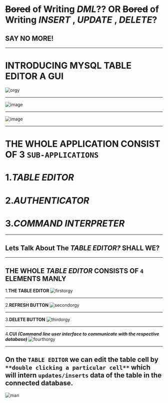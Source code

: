 # ~~Bored~~ of Writing _DML_?? OR ~~Bored~~ of Writing _INSERT_ , _UPDATE_ , _DELETE_? 
##  SAY NO MORE! 
***
# INTRODUCING MYSQL TABLE EDITOR A GUI 
![orgy](https://github.com/Hellf0rg0d/MySql_Editor/assets/93775719/23967bda-6c40-434e-ae93-b4ec155bfd9f)
***
![image](https://github.com/Hellf0rg0d/MySql_Editor/assets/93775719/c2c63d87-27de-40bb-9f37-9e98eb014420)

***
![image](https://github.com/Hellf0rg0d/MySql_Editor/assets/93775719/a518fdac-4405-4ee6-a9bc-9123530a713f)


***
# THE WHOLE APPLICATION CONSIST OF **3** `SUB-APPLICATIONS` 
# 1._TABLE EDITOR_                         
# 2._AUTHENTICATOR_                    
# 3._COMMAND INTERPRETER_
***
## **Lets Talk About The _TABLE EDITOR?_ SHALL WE?**
***
## THE WHOLE _TABLE EDITOR_ CONSISTS OF `4` ELEMENTS MANLY 
1.**THE TABLE EDITOR** 
![firstorgy](https://github.com/Hellf0rg0d/MySql_Editor/assets/93775719/747f908f-dda1-4ed1-bea3-bcf2d518dd0f)
***
2.**REFRESH BUTTON**
![secondorgy](https://github.com/Hellf0rg0d/MySql_Editor/assets/93775719/efd824be-bfaf-450a-9477-14e695e6368b)

***
3.**DELETE BUTTON**
![thirdorgy](https://github.com/Hellf0rg0d/MySql_Editor/assets/93775719/e3101223-203f-4b10-ad11-e89469981d0b)
***
4.**CUI _(Command line user interface to communicate with the respective database)_**
![fourthorgy](https://github.com/Hellf0rg0d/MySql_Editor/assets/93775719/885d58be-131e-4c8d-a2c5-d165a8daf16c)
***
## On the `TABLE EDITOR` we can edit the table cell by  ` **double clicking a particular cell** ` which will intern `updates/inserts` data of the table in the connected database.
![man](https://github.com/Hellf0rg0d/MySql_Editor/assets/93775719/137d43f1-438b-4ebf-839c-783eb3fcd327)

